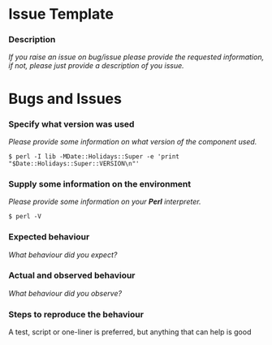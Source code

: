 # Issue Template

### Description

_If you raise an issue on bug/issue please provide the requested information, if not, please just provide a description of you issue._

# Bugs and Issues

### Specify what version was used

_Please provide some information on what version of the component used._

```
$ perl -I lib -MDate::Holidays::Super -e 'print "$Date::Holidays::Super::VERSION\n"'
```

### Supply some information on the environment

_Please provide some information on your **Perl** interpreter._

```
$ perl -V
```

### Expected behaviour

_What behaviour did you expect?_

### Actual and observed behaviour

_What behaviour did you observe?_

### Steps to reproduce the behaviour

A test, script or one-liner is preferred, but anything that can help is good
